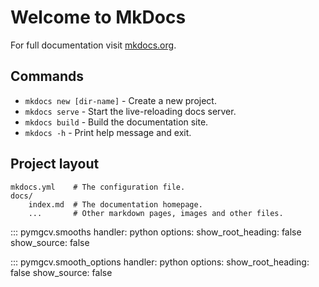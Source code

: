 # Welcome to MkDocs

For full documentation visit [mkdocs.org](https://www.mkdocs.org).

## Commands

* `mkdocs new [dir-name]` - Create a new project.
* `mkdocs serve` - Start the live-reloading docs server.
* `mkdocs build` - Build the documentation site.
* `mkdocs -h` - Print help message and exit.

## Project layout

    mkdocs.yml    # The configuration file.
    docs/
        index.md  # The documentation homepage.
        ...       # Other markdown pages, images and other files.

::: pymgcv.smooths
    handler: python
    options:
      show_root_heading: false
      show_source: false
    

::: pymgcv.smooth_options
    handler: python
    options:
      show_root_heading: false
      show_source: false